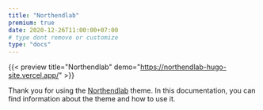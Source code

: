 ```yaml
---
title: "Northendlab"
premium: true
date: 2020-12-26T11:00:00+07:00
# type dont remove or customize
type: "docs"
---
```


{{< preview title="Northendlab" demo="https://northendlab-hugo-site.vercel.app/" >}}

Thank you for using the [Northendlab](https://gethugothemes.com/products/northendlab/) theme. In this documentation, you can find information about the theme and how to use it.
